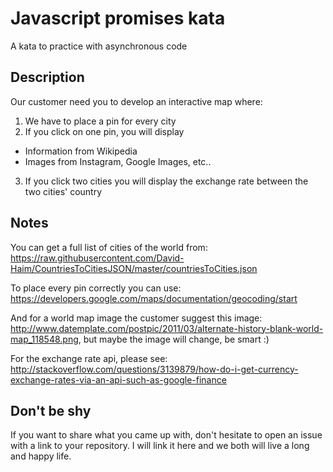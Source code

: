 # Javascript promises kata
A kata to practice with asynchronous code

## Description
Our customer need you to develop an interactive map where:

1. We have to place a pin for every city
2. If you click on one pin, you will display
  - Information from Wikipedia
  - Images from Instagram, Google Images, etc..
3. If you click two cities you will display the exchange rate between the two cities' country

## Notes
You can get a full list of cities of the world from: https://raw.githubusercontent.com/David-Haim/CountriesToCitiesJSON/master/countriesToCities.json

To place every pin correctly you can use:
https://developers.google.com/maps/documentation/geocoding/start

And for a world map image the customer suggest this image:
http://www.datemplate.com/postpic/2011/03/alternate-history-blank-world-map_118548.png,
but maybe the image will change, be smart :)

For the exchange rate api, please see: http://stackoverflow.com/questions/3139879/how-do-i-get-currency-exchange-rates-via-an-api-such-as-google-finance 

## Don't be shy

If you want to share what you came up with, don't hesitate to open an issue with a link to your repository. I will link it here and we both will live a long and happy life.
